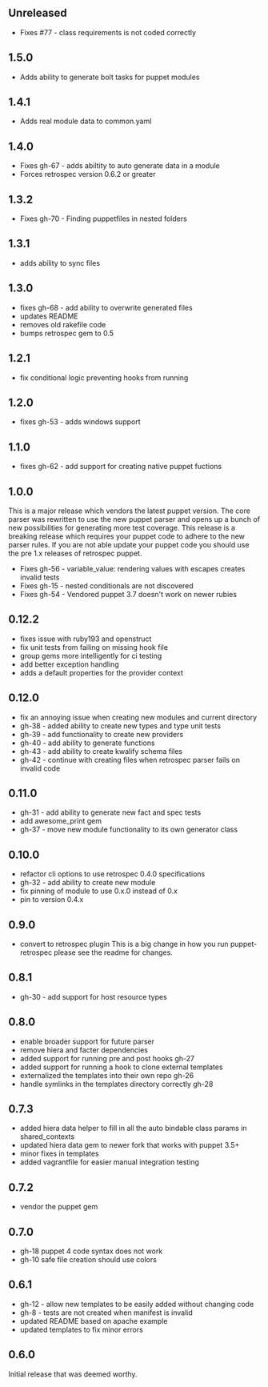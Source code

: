 ## Unreleased
 * Fixes #77 - class requirements is not coded correctly
## 1.5.0
 * Adds ability to generate bolt tasks for puppet modules
## 1.4.1
 * Adds real module data to common.yaml
## 1.4.0
 * Fixes gh-67 - adds abiltity to auto generate data in a module
 * Forces retrospec version 0.6.2 or greater
## 1.3.2
 * Fixes gh-70 - Finding puppetfiles in nested folders
## 1.3.1
 * adds ability to sync files
## 1.3.0
 * fixes gh-68 - add ability to overwrite generated files
 * updates README
 * removes old rakefile code
 * bumps retrospec gem to 0.5
## 1.2.1
 * fix conditional logic preventing hooks from running
## 1.2.0
 * fixes gh-53 - adds windows support
## 1.1.0
 * fixes gh-62 - add support for creating native puppet fuctions
## 1.0.0
 This is a major release which vendors the latest puppet version.  The core parser
 was rewritten to use the new puppet parser and opens up a bunch of new possibilities
 for generating more test coverage.
 This release is a breaking release which requires your puppet code to adhere
 to the new parser rules.  If you are not able update your puppet code you should use the pre 1.x releases of retrospec puppet.

 * Fixes gh-56 - variable_value: rendering values with escapes creates invalid tests
 * Fixes gh-15 - nested conditionals are not discovered
 * Fixes gh-54 - Vendored puppet 3.7 doesn't work on newer rubies

## 0.12.2
 * fixes issue with ruby193 and openstruct
 * fix unit tests from failing on missing hook file
 * group gems more intelligently for ci testing
 * add better exception handling
 * adds a default properties for the provider context
## 0.12.0
 * fix an annoying issue when creating new modules and current directory
 * gh-38 - added ability to create new types and type unit tests
 * gh-39 - add functionality to create new providers
 * gh-40 - add ability to generate functions
 * gh-43 - add ability to create kwalify schema files
 * gh-42 - continue with creating files when retrospec parser fails on invalid code
## 0.11.0
 * gh-31 - add ability to generate new fact and spec tests
 * add awesome_print gem
 * gh-37 - move new module functionality to its own generator class
## 0.10.0
 * refactor cli options to use retrospec 0.4.0 specifications
 * gh-32 - add ability to create new module
 * fix pinning of module to use 0.x.0 instead of 0.x
 * pin to version 0.4.x
## 0.9.0
 * convert to retrospec plugin
 This is a big change in how you run puppet-retrospec please see the readme for changes.

## 0.8.1
 * gh-30 - add support for host resource types
## 0.8.0
 * enable broader support for future parser
 * remove hiera and facter dependencies
 * added support for running pre and post hooks gh-27
 * added support for running a hook to clone external templates
 * externalized the templates into their own repo gh-26
 * handle symlinks in the templates directory correctly gh-28

## 0.7.3
 * added hiera data helper to fill in all the auto bindable class params in shared_contexts
 * updated hiera data gem to newer fork that works with puppet 3.5+
 * minor fixes in templates
 * added vagrantfile for easier manual integration testing

## 0.7.2
 * vendor the puppet gem

## 0.7.0
 * gh-18 puppet 4 code syntax does not work
 * gh-10 safe file creation should use colors

## 0.6.1
 * gh-12 - allow new templates to be easily added without changing code
 * gh-8 - tests are not created when manifest is invalid
 * updated README based on apache example
 * updated templates to fix minor errors

## 0.6.0
Initial release that was deemed worthy.
